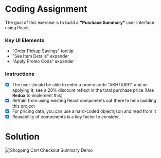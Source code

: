 # Coding Assignment 

The goal of this exercise is to build a **"Purchase Summary"** user interface using React. 

### Key UI Elements
- "Order Pickup Savings" tooltip
- "See Item Details" expander
- "Apply Promo Code" expander

### Instructions
- [x] The user should be able to enter a promo code "AKHTAR91" and on applying it, see a 20% discount reflect in the total purchase price (Use **Redux** to implement this)
- [x] Refrain from using existing React components out there to help building this project
- [x] For pricing data, you can use a hard-coded object/json and read from it
- [x] Reusability of components is a key factor to consider.

# Solution

![Shopping Cart Checkout Summary Demo](/shopping_checkout_summary.gif)